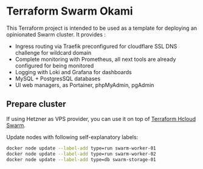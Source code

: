 # Terraform Swarm Okami

This Terraform project is intended to be used as a template for deploying an opinionated Swarm cluster. It provides :

* Ingress routing via Traefik preconfigured for cloudflare SSL DNS challenge for wildcard domain
* Complete monitoring with Prometheus, all next tools are already configured for being monitored
* Logging with Loki and Grafana for dashboards
* MySQL + PostgresSQL databases
* UI web managers, as Portainer, phpMyAdmin, pgAdmin

## Prepare cluster

If using Hetzner as VPS provider, you can use it on top of [Terraform Hcloud Swarm](https://github.com/okami101/terraform-hcloud-swarm).

Update nodes with following self-explanatory labels:

```sh
docker node update --label-add type=run swarm-worker-01
docker node update --label-add type=run swarm-worker-02
docker node update --label-add type=db swarm-storage-01
```
